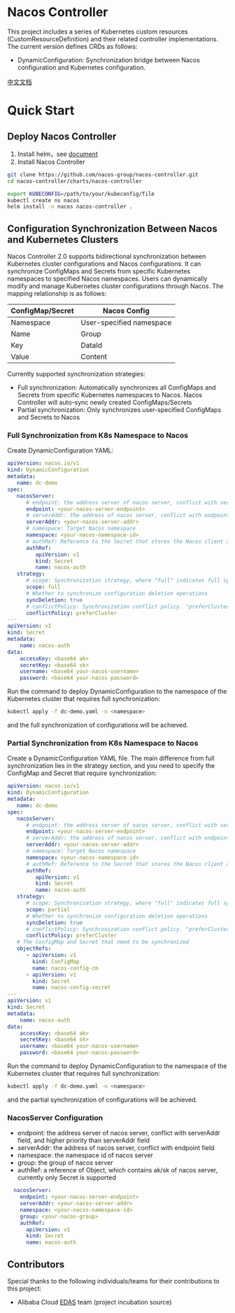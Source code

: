 # Nacos Controller

This project includes a series of Kubernetes custom resources (CustomResourceDefinition) and their related controller implementations.
The current version defines CRDs as follows:

- DynamicConfiguration: Synchronization bridge between Nacos configuration and Kubernetes configuration.

[中文文档](./README_CN.md)

# Quick Start
## Deploy Nacos Controller
1. Install helm，see [document](https://helm.sh/docs/intro/install/)
2. Install Nacos Controller
```bash
git clone https://github.com/nacos-group/nacos-controller.git
cd nacos-controller/charts/nacos-controller

export KUBECONFIG=/path/to/your/kubeconfig/file
kubectl create ns nacos
helm install -n nacos nacos-controller .
```

## Configuration Synchronization Between Nacos and Kubernetes Clusters
Nacos Controller 2.0 supports bidirectional synchronization between Kubernetes cluster configurations and Nacos configurations. It can synchronize ConfigMaps and Secrets from specific Kubernetes namespaces to specified Nacos namespaces. Users can dynamically modify and manage Kubernetes cluster configurations through Nacos. The mapping relationship is as follows:

| ConfigMap/Secret | Nacos Config    |
|------------------|-----------------|
| Namespace        | User-specified namespace       |
| Name             | Group           |
| Key              | DataId          |
| Value            | Content         |

Currently supported synchronization strategies:
- Full synchronization: Automatically synchronizes all ConfigMaps and Secrets from specific Kubernetes namespaces to Nacos. Nacos Controller will auto-sync newly created ConfigMaps/Secrets
- Partial synchronization: Only synchronizes user-specified ConfigMaps and Secrets to Nacos

### Full Synchronization from K8s Namespace to Nacos
Create DynamicConfiguration YAML:
```yaml
apiVersion: nacos.io/v1
kind: DynamicConfiguration
metadata:
   name: dc-demo
spec:
   nacosServer:
      # endpoint: the address server of nacos server, conflict with serverAddr field, and higher priority than serverAddr field
      endpoint: <your-nacos-server-endpoint>
      # serverAddr: the address of nacos server, conflict with endpoint field
      serverAddr: <your-nacos-server-addr>
      # namespace: Target Nacos namespace
      namespace: <your-nacos-namespace-id>
      # authRef: Reference to the Secret that stores the Nacos client authentication information, supporting both username/password and Access Key/Secret Key. If the Nacos server does not have authentication enabled, this can be ignored.
      authRef:
         apiVersion: v1
         kind: Secret
         name: nacos-auth
   strategy:
      # scope: Synchronization strategy, where "full" indicates full synchronization and "partial" indicates partial synchronization.
      scope: full
      # Whether to synchronize configuration deletion operations
      syncDeletion: true
      # conflictPolicy: Synchronization conflict policy. "preferCluster" prioritizes Kubernetes cluster configuration, while "preferServer" prioritizes Nacos configuration.
      conflictPolicy: preferCluster
---
apiVersion: v1
kind: Secret
metadata:
    name: nacos-auth
data:
    accessKey: <base64 ak>
    secretKey: <base64 sk>
    username: <base64 your-nacos-username>
    password: <base64 your-nacos-password>
```
Run the command to deploy DynamicConfiguration to the namespace of the Kubernetes cluster that requires full synchronization:
```bash
kubectl apply -f dc-demo.yaml -n <namespace>
```
and the full synchronization of configurations will be achieved.

### Partial Synchronization from K8s Namespace to Nacos
Create a DynamicConfiguration YAML file. The main difference from full synchronization lies in the strategy section, and you need to specify the ConfigMap and Secret that require synchronization:
```yaml
apiVersion: nacos.io/v1
kind: DynamicConfiguration
metadata:
   name: dc-demo
spec:
   nacosServer:
      # endpoint: the address server of nacos server, conflict with serverAddr field, and higher priority than serverAddr field
      endpoint: <your-nacos-server-endpoint>
      # serverAddr: the address of nacos server, conflict with endpoint field
      serverAddr: <your-nacos-server-addr>
      # namespace: Target Nacos namespace
      namespace: <your-nacos-namespace-id>
      # authRef: Reference to the Secret that stores the Nacos client authentication information, supporting both username/password and Access Key/Secret Key. If the Nacos server does not have authentication enabled, this can be ignored.
      authRef:
         apiVersion: v1
         kind: Secret
         name: nacos-auth
   strategy:
      # scope: Synchronization strategy, where "full" indicates full synchronization and "partial" indicates partial synchronization.
      scope: partial
      # Whether to synchronize configuration deletion operations
      syncDeletion: true
      # conflictPolicy: Synchronization conflict policy. "preferCluster" prioritizes Kubernetes cluster configuration, while "preferServer" prioritizes Nacos configuration.
      conflictPolicy: preferCluster
   # The ConfigMap and Secret that need to be synchronized
   objectRefs:
      - apiVersion: v1
        kind: ConfigMap
        name: nacos-config-cm
      - apiVersion: v1
        kind: Secret
        name: nacos-config-secret
---
apiVersion: v1
kind: Secret
metadata:
    name: nacos-auth
data:
    accessKey: <base64 ak>
    secretKey: <base64 sk>
    username: <base64 your-nacos-username>
    password: <base64 your-nacos-password>
```
Run the command to deploy DynamicConfiguration to the namespace of the Kubernetes cluster that requires full synchronization:
```bash
kubectl apply -f dc-demo.yaml -n <namespace>
```
and the partial synchronization of configurations will be achieved.

### NacosServer Configuration
- endpoint: the address server of nacos server, conflict with serverAddr field, and higher priority than serverAddr field
- serverAddr: the address of nacos server, conflict with endpoint field
- namespace: the namespace id of nacos server
- group: the group of nacos server
- authRef: a reference of Object, which contains ak/sk of nacos server, currently only Secret is supported

```yaml
  nacosServer:
    endpoint: <your-nacos-server-endpoint>
    serverAddr: <your-nacos-server-addr>
    namespace: <your-nacos-namespace-id>
    group: <your-nacos-group>
    authRef:
      apiVersion: v1
      kind: Secret
      name: nacos-auth
```


## Contributors
Special thanks to the following individuals/teams for their contributions to this project:

- Alibaba Cloud [EDAS](https://www.aliyun.com/product/edas) team (project incubation source)